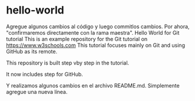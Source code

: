 # hello-world
Agregue algunos cambios al código y luego commitlos cambios. Por ahora, "confirmaremos directamente con la rama maestra".
Hello World for Git tutorial
This is an example repository for the Git tutorial on https://www.w3schools.com
This tutorial focuses mainly on Git and using GitHub as its remote.

This repository is built step vby step in the tutorial.

It now includes step for GitHub.

Y realizamos algunos cambios en el archivo README.md. Simplemente agregue una nueva línea.


